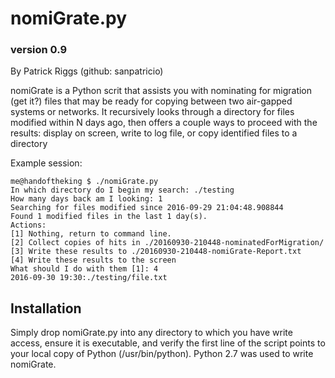 # nomiGrate.py
### version 0.9

By Patrick Riggs (github: sanpatricio)

nomiGrate is a Python scrit that assists you with nominating for migration (get it?) files that may be ready for copying between two air-gapped systems or networks.  It recursively looks through a directory for files modified within N days ago, then offers a couple ways to proceed with the results: display on screen, write to log file, or copy identified files to a directory

Example session:

```
me@handoftheking $ ./nomiGrate.py 
In which directory do I begin my search: ./testing
How many days back am I looking: 1
Searching for files modified since 2016-09-29 21:04:48.908844
Found 1 modified files in the last 1 day(s).
Actions:
[1] Nothing, return to command line.
[2] Collect copies of hits in ./20160930-210448-nominatedForMigration/
[3] Write these results to ./20160930-210448-nomiGrate-Report.txt
[4] Write these results to the screen
What should I do with them [1]: 4
2016-09-30 19:30:./testing/file.txt
```

## Installation
Simply drop nomiGrate.py into any directory to which you have write access, ensure it is executable, and verify the first line of the script points to your local copy of Python (/usr/bin/python).  Python 2.7 was used to write nomiGrate.
